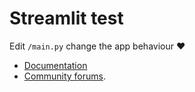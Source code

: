 # Streamlit test
Edit `/main.py` change the app behaviour :heart:

- [Documentation](https://docs.streamlit.io) 
- [Community forums](https://discuss.streamlit.io).

